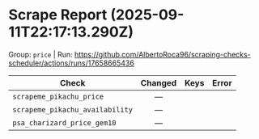 # Scrape Report (2025-09-11T22:17:13.290Z)

Group: `price`  |  Run: https://github.com/AlbertoRoca96/scraping-checks-scheduler/actions/runs/17658665436

| Check | Changed | Keys | Error |
|---|:---:|:--|:--|
| `scrapeme_pikachu_price` | — |  |  |
| `scrapeme_pikachu_availability` | — |  |  |
| `psa_charizard_price_gem10` | — |  |  |
